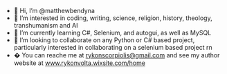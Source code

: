 - 👋 Hi, I’m @matthewbendyna
- 👀 I’m interested in coding, writing, science, religion, history, theology, transhumanism and AI
- 🌱 I’m currently learning C#, Selenium, and autogui, as well as MySQL
- 💞️ I’m looking to collaborate on any Python or C# based project, particularly interested in collaborating on a selenium based project rn
- � You can reache me at rykonscorpiolis@gmail.com and see my author website at www.rykonvolta.wixsite.com/home

<!---
matthewbendyna/matthewbendyna is a ✨ special ✨ repository because its `README.md` (this file) appears on your GitHub profile.
You can click the Preview link to take a look at your changes.
--->
